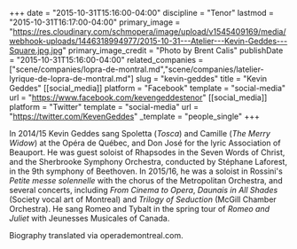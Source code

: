 +++
date = "2015-10-31T15:16:00-04:00"
discipline = "Tenor"
lastmod = "2015-10-31T16:17:00-04:00"
primary_image = "https://res.cloudinary.com/schmopera/image/upload/v1545409169/media/webhook-uploads/1446318994977/2015-10-31---Atelier---Kevin-Geddes---Square.jpg.jpg"
primary_image_credit = "Photo by Brent Calis"
publishDate = "2015-10-31T15:16:00-04:00"
related_companies = ["scene/companies/lopra-de-montral.md","scene/companies/latelier-lyrique-de-lopra-de-montral.md"]
slug = "kevin-geddes"
title = "Kevin Geddes"
[[social_media]]
platform = "Facebook"
template = "social-media"
url = "https://www.facebook.com/kevengeddestenor"
[[social_media]]
platform = "Twitter"
template = "social-media"
url = "https://twitter.com/KevenGeddes"
_template = "people_single"
+++

In 2014/15 Kevin Geddes sang Spoletta (*Tosca*) and Camille (*The Merry Widow*) at the Opéra de Québec, and Don José for the lyric Association of Beauport. He was guest soloist of Rhapsodes in the Seven Words of Christ, and the Sherbrooke Symphony Orchestra, conducted by Stéphane Laforest, in the 9th symphony of Beethoven. In 2015/16, he was a soloist in Rossini's *Petite messe solennelle* with the chorus of the Metropolitan Orchestra, and several concerts, including *From Cinema to Opera*, *Daunais in All Shades* (Society vocal art of Montreal) and *Trilogy of Seduction* (McGill Chamber Orchestra). He sang Romeo and Tybalt in the spring tour of *Romeo and Juliet* with Jeunesses Musicales of Canada.

Biography translated via operademontreal.com.
